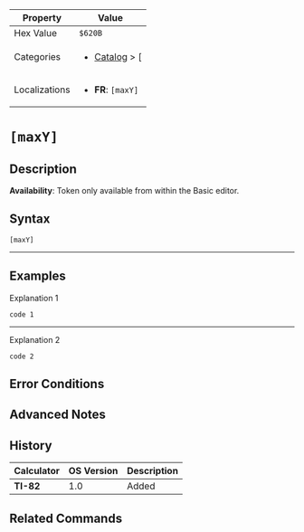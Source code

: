 | Property      | Value |
|---------------|-------|
| Hex Value     | `$620B`|
| Categories    | <ul><li>[Catalog](<../categories/Catalog.md>) > [[](<../categories/Catalog.md#[>)</li></ul> |
| Localizations | <ul><li><b>FR</b>: `[maxY]`</li></ul> |

# `[maxY]`

## Description



<b>Availability</b>: Token only available from within the Basic editor.

## Syntax
`[maxY]`

<hr>

## Examples

Explanation 1
```ti-basic
code 1
```
---
Explanation 2
```ti-basic
code 2
```

## Error Conditions


## Advanced Notes


## History
| Calculator | OS Version | Description |
|------------|------------|-------------|
| <b>TI-82</b> | 1.0 | Added

## Related Commands

    